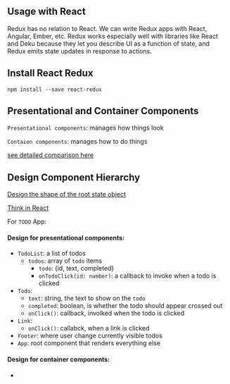 ## Usage with React

Redux has no relation to React. We can write Redux apps with React, Angular, Ember, etc. Redux works especially well with libraries like React and Deku because they let you describe UI as a function of state, and Redux emits state updates in response to actions. 

## Install React Redux
```
npm install --save react-redux
```

## Presentational and Container Components 
 
 `Presentational components`: manages how things look
 
 `Contaion components`: manages how to do things
 
 [see detailed comparison here](https://redux.js.org/basics/usage-with-react#presentational-and-container-components)
 
 ## Design Component Hierarchy
 
 [Design the shape of the root state object](https://redux.js.org/basics/reducers)
 
 [Think in React](https://reactjs.org/docs/thinking-in-react.html)
 
 For `TODO` App:
 #### Design for presentational components:
 * `TodoList`: a list of todos
    * `todos`: array of `todo` items
       * `todo`: {id, text, completed} 
       * `onTodoClick(id: number)`: a callback to invoke when a todo is clicked
 * `Todo`:
    * `text`: string, the text to show on the `todo`
    * `completed`: boolean, is whether the todo should appear crossed out
    * `onClick()`: callback, involked when the todo is clicked
 * `Link`:
    * `onClick()`: callabck, when a link is clicked
 * `Footer`: where user change currently visible todos
 * `App`: root component that renders everything else
 
 #### Design for container components:
 * 
 
 
